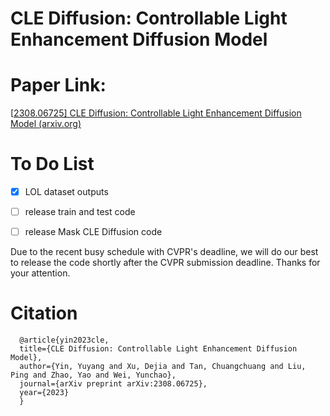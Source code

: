 # **CLE Diffusion: Controllable Light Enhancement Diffusion Model**

# Paper Link:

[[2308.06725\] CLE Diffusion: Controllable Light Enhancement Diffusion Model (arxiv.org)](https://arxiv.org/abs/2308.06725)





# To Do List

- [x] LOL dataset outputs

- [ ] release train and test code

- [ ] release Mask CLE Diffusion code



Due to the recent busy schedule with CVPR's deadline, we will do our best to release the code shortly after the CVPR submission deadline. Thanks for your attention.



# Citation



```
  @article{yin2023cle,
  title={CLE Diffusion: Controllable Light Enhancement Diffusion Model},
  author={Yin, Yuyang and Xu, Dejia and Tan, Chuangchuang and Liu, Ping and Zhao, Yao and Wei, Yunchao},
  journal={arXiv preprint arXiv:2308.06725},
  year={2023}
  }
```

